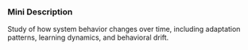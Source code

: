 ### Mini Description

Study of how system behavior changes over time, including adaptation patterns, learning dynamics, and behavioral drift.
